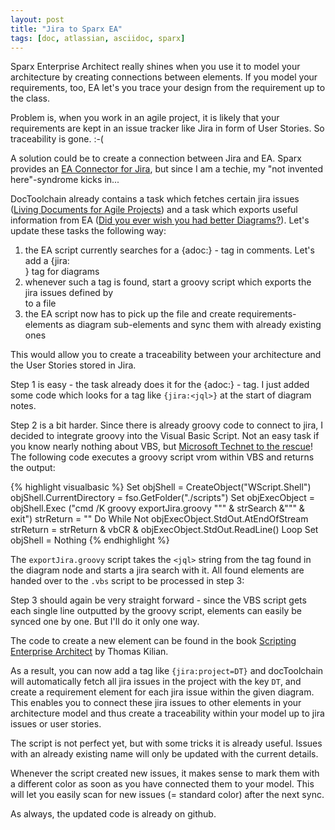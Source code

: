 ```yaml
---
layout: post
title: "Jira to Sparx EA"
tags: [doc, atlassian, asciidoc, sparx]
---
```


Sparx Enterprise Architect really shines when you use it to model your architecture by creating connections between elements. If you model your requirements, too, EA let's you trace your design from the requirement up to the class.

Problem is, when you work in an agile project, it is likely that your requirements are kept in an issue tracker like Jira in form of User Stories. So traceability is gone. :-(

A solution could be to create a connection between Jira and EA. Sparx provides an [EA Connector for Jira](https://marketplace.atlassian.com/plugins/atlassian.confluence.plugins.eaconnector/cloud/overview), but since I am a techie, my "not invented here"-syndrome kicks in...

DocToolchain already contains a task which fetches certain jira issues ([Living Documents for Agile Projects](https://rdmueller.github.io/Jira/)) and a task which exports useful information from EA ([Did you ever wish you had better Diagrams?](https://rdmueller.github.io/sparx-ea/)). Let's update these tasks the following way:

1. the EA script currently searches for a {adoc:<filename>} - tag in comments. Let's add a {jira:<search>} tag for diagrams
2. whenever such a tag is found, start a groovy script which exports the jira issues defined by <search> to a file
3. the EA script now has to pick up the file and create requirements-elements as diagram sub-elements and sync them with already existing ones

This would allow you to create a traceability between your architecture and the User Stories stored in Jira.

Step 1 is easy - the task already does it for the {adoc:} - tag. I just added some code which looks for a tag like `{jira:<jql>}` at the start of diagram notes.

Step 2 is a bit harder. Since there is already groovy code to connect to jira, I decided to integrate groovy into the Visual Basic Script. Not an easy task if you know nearly nothing about VBS, but [Microsoft Technet to the rescue](https://technet.microsoft.com/en-us/library/ee156605.aspx)! The following code executes a groovy script vrom within VBS and returns the output:

{% highlight visualbasic %}
Set objShell = CreateObject("WScript.Shell")
objShell.CurrentDirectory = fso.GetFolder("./scripts")
Set objExecObject = objShell.Exec ("cmd /K  groovy exportJira.groovy """ & strSearch &""" & exit")
strReturn = ""
Do While Not objExecObject.StdOut.AtEndOfStream
    strReturn = strReturn & vbCR & objExecObject.StdOut.ReadLine()
Loop
Set objShell = Nothing
{% endhighlight %}

The `exportJira.groovy` script takes the `<jql>` string from the tag found in the diagram node and starts a jira search with it. All found elements are handed over to the `.vbs` script to be processed in step 3:

Step 3 should again be very straight forward - since the VBS script gets each single line outputted by the groovy script, elements can easily be synced one by one. But I'll do it only one way.

The code to create a new element can be found in the book [Scripting Enterprise Architect](https://leanpub.com/ScriptingEA) by Thomas Kilian.

As a result, you can now add a tag like `{jira:project=DT}` and docToolchain will automatically fetch all jira issues in the project with the key `DT`, and create a requirement element for each jira issue within the given diagram. This enables you to connect these jira issues to other elements in your architecture model and thus create a traceability within your model up to jira issues or user stories.

The script is not perfect yet, but with some tricks it is already useful. Issues with an already existing name will only be updated with the current details.

Whenever the script created new issues, it makes sense to mark them with a different color as soon as you have connected them to your model. This will let you easily scan for new issues (= standard color) after the next sync.

As always, the updated code is already on github.
